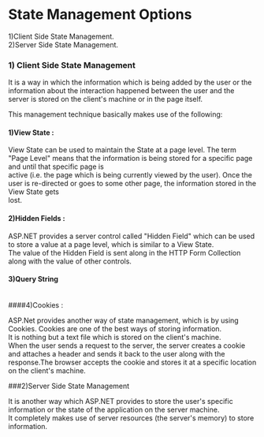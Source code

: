 # State Management Options
1)Client Side State Management.
<br>
2)Server Side State Management.

### 1) Client Side State Management
 It is a way in which the information which is being added by the user or the information about the interaction happened  between the user and the server is stored on the client's machine or in the page itself.
                
This management technique basically makes use of the following:
      
#### 1)View State :  <br>
View State can be used to maintain the State at a page level. The term "Page Level" means that the information is being stored for a specific page and until that specific page is<br> active (i.e. the page which is being currently viewed by the user). Once the user is re-directed or goes to some other page, the information stored in the View State gets<br> lost.
#### 2)Hidden Fields : <br>
ASP.NET provides a server control called "Hidden Field" which can be used to store a value at a page level, which is similar to a View State. <br> The value of the Hidden Field is sent along in the HTTP Form Collection along with the value of other controls.

####  3)Query String
<br>
####4)Cookies :

ASP.Net provides another way of state management, which is by using Cookies. Cookies are one of the best ways of storing information.<br> It is nothing but a text file which is stored on the client's machine.
 <br>
         When the user sends a request to the server, the server creates a cookie and attaches a header and sends it back to the user along with the response.The browser accepts the cookie and stores it at a specific location on the client's machine.
 

###2)Server Side State Management

It is another way which ASP.NET provides to store the user's specific information or the state of the application on the server machine.<br> It completely makes use of server resources (the server's memory) to store information.
